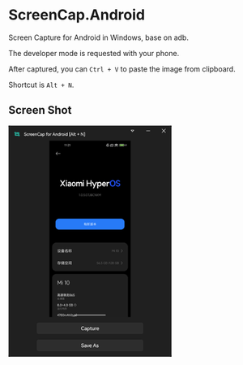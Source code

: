 # ScreenCap.Android

Screen Capture for Android in Windows, base on adb.

The developer mode is requested with your phone.

After captured, you can `Ctrl + V` to paste the image from clipboard.

Shortcut is `Alt + N`.

## Screen Shot

<img src="assets/image-20240621111822214.png" alt="image-20240621111822214" style="zoom: 80%;" />

